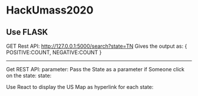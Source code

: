 # HackUmass2020


Use FLASK
--------------------------------------
GET Rest API: http://127.0.0.1:5000/search?state=TN
Gives the output as:
{
  POSITIVE:COUNT,
  NEGATIVE:COUNT
}

---------------------------------------
Get REST API: 
parameter: Pass the State as a parameter
if Someone click on the state:
state:

Use React to display the US Map as hyperlink for each state:
